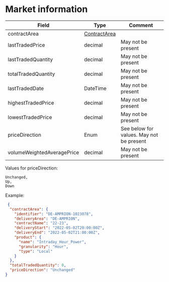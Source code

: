 ﻿# Market information

| Field                      | Type                            | Comment                                  |
|----------------------------|---------------------------------|------------------------------------------|
| contractArea               | [ContractArea](contractarea.md) |                                          |
| lastTradedPrice            | decimal                         | May not be present                       |
| lastTradedQuantity         | decimal                         | May not be present                       |
| totalTradedQuantity        | decimal                         | May not be present                       |
| lastTradedDate             | DateTime                        | May not be present                       |
| highestTradedPrice         | decimal                         | May not be present                       |
| lowestTradedPrice          | decimal                         | May not be present                       |
| priceDirection             | Enum                            | See below for values. May not be present |
| volumeWeightedAveragePrice | decimal                         | May not be present                       |

Values for priceDirection:
```
Unchanged,
Up,
Down
```

Example:
```json
 {
  "contractArea": {
    "identifier": "DE-AMPRION-1023078",
    "deliveryArea": "DE-AMPRION",
    "contractName": "22-23",
    "deliveryStart": "2022-05-02T20:00:00Z",
    "deliveryEnd": "2022-05-02T21:00:00Z",
    "product": {
      "name": "Intraday_Hour_Power",
      "granularity": "Hour",
      "type": "Local"
    }
  },
  "totalTradedQuantity": 0,
  "priceDirection": "Unchanged"
}
```
